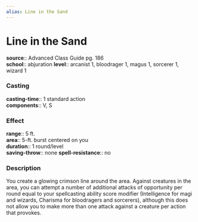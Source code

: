 ```yaml
---
alias: Line in the Sand
---
```


# Line in the Sand 

**source**:: Advanced Class Guide pg. 186  
**school**:: abjuration
**level**:: arcanist 1, bloodrager 1, magus 1, sorcerer 1, wizard 1

### Casting 

**casting-time**:: 1 standard action  
**components**:: V, S

### Effect 

**range**:: 5 ft.  
**area**:: 5-ft. burst centered on you  
**duration**:: 1 round/level  
**saving-throw**:: none
**spell-resistance**:: no

### Description 

You create a glowing crimson line around the area. Against creatures in the area, you can attempt a number of additional attacks of opportunity per round equal to your spellcasting ability score modifier (Intelligence for magi and wizards, Charisma for bloodragers and sorcerers), although this does not allow you to make more than one attack against a creature per action that provokes.
